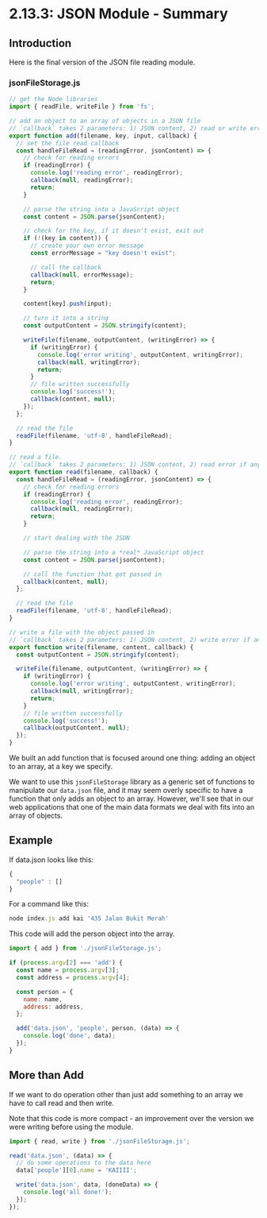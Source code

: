 # 2.13.3: JSON Module - Summary

## Introduction

Here is the final version of the JSON file reading module.

### jsonFileStorage.js

```javascript
// get the Node libraries
import { readFile, writeFile } from 'fs';

// add an object to an array of objects in a JSON file
// `callback` takes 2 parameters: 1) JSON content, 2) read or write error if any.
export function add(filename, key, input, callback) {
  // set the file read callback
  const handleFileRead = (readingError, jsonContent) => {
    // check for reading errors
    if (readingError) {
      console.log('reading error', readingError);
      callback(null, readingError);
      return;
    }

    // parse the string into a JavaScript object
    const content = JSON.parse(jsonContent);

    // check for the key, if it doesn't exist, exit out
    if (!(key in content)) {
      // create your own error message
      const errorMessage = "key doesn't exist";

      // call the callback
      callback(null, errorMessage);
      return;
    }

    content[key].push(input);

    // turn it into a string
    const outputContent = JSON.stringify(content);

    writeFile(filename, outputContent, (writingError) => {
      if (writingError) {
        console.log('error writing', outputContent, writingError);
        callback(null, writingError);
        return;
      }
      // file written successfully
      console.log('success!');
      callback(content, null);
    });
  };

  // read the file
  readFile(filename, 'utf-8', handleFileRead);
}

// read a file.
// `callback` takes 2 parameters: 1) JSON content, 2) read error if any.
export function read(filename, callback) {
  const handleFileRead = (readingError, jsonContent) => {
    // check for reading errors
    if (readingError) {
      console.log('reading error', readingError);
      callback(null, readingError);
      return;
    }

    // start dealing with the JSON

    // parse the string into a *real* JavaScript object
    const content = JSON.parse(jsonContent);

    // call the function that got passed in
    callback(content, null);
  };

  // read the file
  readFile(filename, 'utf-8', handleFileRead);
}

// write a file with the object passed in
// `callback` takes 2 parameters: 1) JSON content, 2) write error if any.
export function write(filename, content, callback) {
  const outputContent = JSON.stringify(content);

  writeFile(filename, outputContent, (writingError) => {
    if (writingError) {
      console.log('error writing', outputContent, writingError);
      callback(null, writingError);
      return;
    }
    // file written successfully
    console.log('success!');
    callback(outputContent, null);
  });
}
```

We built an add function that is focused around one thing: adding an object to an array, at a key we specify.

We want to use this `jsonFileStorage` library as a generic set of functions to manipulate our `data.json` file, and it may seem overly specific to have a function that only adds an object to an array. However, we'll see that in our web applications that one of the main data formats we deal with fits into an array of objects.

## Example

If data.json looks like this:

```javascript
{
  "people" : []
}
```

For a command like this:

```javascript
node index.js add kai '435 Jalan Bukit Merah'
```

This code will add the person object into the array.

```javascript
import { add } from './jsonFileStorage.js';

if (process.argv[2] === 'add') {
  const name = process.argv[3];
  const address = process.argv[4];

  const person = {
    name: name,
    address: address,
  };

  add('data.json', 'people', person, (data) => {
    console.log('done', data);
  });
}
```

## More than Add

If we want to do operation other than just add something to an array we have to call read and then write.

Note that this code is more compact - an improvement over the version we were writing before using the module.

```javascript
import { read, write } from './jsonFileStorage.js';

read('data.json', (data) => {
  // do some operations to the data here
  data['people'][0].name = 'KAIIII';

  write('data.json', data, (doneData) => {
    console.log('all done!');
  });
});
```

